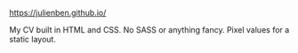 https://julienben.github.io/

My CV built in HTML and CSS. No SASS or anything fancy. Pixel values for a static layout.
